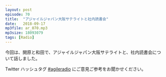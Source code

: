 ```yaml
---
layout: post
episode: 70
title:  "アジャイルジャパン大阪サテライトと社内読書会"
date:   2018-09-17
mp3file: ar_070.mp3
mp3size: 18093079
tags: [Radio]
---
```


今回は、開原と和田で、アジャイルジャパン大阪サテライトと、社内読書会について話しました。  

Twitter ハッシュタグ [#agileradio](https://twitter.com/intent/tweet?hashtags=agileradio) にご意見ご参考をお聞かせください。

